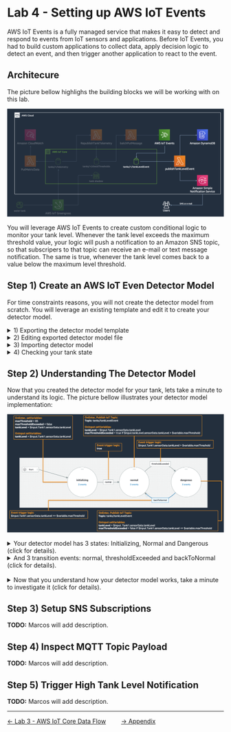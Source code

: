 # Lab 4 - Setting up AWS IoT Events

AWS IoT Events is a fully managed service that makes it easy to detect and respond to events from IoT sensors and applications. Before IoT Events, you had to build custom applications to collect data, apply decision logic to detect an event, and then trigger another application to react to the event. 

## Architecure

The picture bellow highlighs the building blocks we will be working with on this lab.

![](../imgs/lab4/fig1.png)

You will leverage AWS IoT Events to create custom conditional logic to monitor your tank level. Whenever the tank level exceeds the maximum threshold value, your logic will push a notification to an Amazon SNS topic, so that subscripers to that topic can receive an e-mail or text message notification. The same is true, whenever the tank level comes back to a value below the maximum level threshold.

## Step 1) Create an AWS IoT Even Detector Model

For time constraints reasons, you will not create the detector model from scratch. You will leverage an existing template and edit it to create your detector model.

<details>
    <summary>1) Exporting the detector model template</summary>

- Open a new tab in your browser and go to the [IoT Events Detector models page](https://us-east-1.console.aws.amazon.com/iotevents/home?region=us-east-1#/detectormodel).
- On the **Detector models** table, click the radio button to the left of the **TankLevelThresholds** detector model and then click **Actions**>**Export detector model**.
- A pop up dialog will show up, click **Export** and save it as a file on your computer and close the pop up dialog.

![](../imgs/lab4/fig2.gif)
</details>

<details>
    <summary>2) Editing exported detector model file</summary>

Open the file, replace every occurence of **input.tankLevel** for **input.Tank1** and save it.

> **Note:** For documentation purpose, we will assume you are monitoring **Tank1**. If you are using another tank, please use your tank name. For example, if you are working on **Tank2**, you will replace every occurence of **input.tankLevel** for **input.Tank2**.

![](../imgs/lab4/fig3.gif)
</details>

<details>
    <summary>3) Importing detector model</summary>

> **Note:** For documentation purpose, we will assume you are monitoring **Tank1**. If you are using another tank, please replace any occurances of **Tank1** by your tank name.

- Go back to the [IoT Events Detector models page](https://us-east-1.console.aws.amazon.com/iotevents/home?region=us-east-1#/detectormodel). On the **Detector models** table, click **Actions**>**Import detector model**
- A pop up dialog will show up, click **Import**, select the file you edited and click open.
- On the top right corner of the screen, click **Publish**.
- A pop up dialog will open. Change the **Detector model name** from TankLevelThresholds to **Tank1** and click **Save and publish**.
- On the top right corner of the screen, click **Publish**. You will be redirected to the main detector models screen.

![](../imgs/lab4/fig4.gif)
</details>

<details>
    <summary>4) Checking your tank state</summary>

> **Note:** For documentation purpose, we will assume you are monitoring **Tank1**. If you are using another tank, please click on the appropriate tank link.
> 

- On the **Detector models** table, click on **Tank1** link on the **Name** column.
- On the **Detectors** panel, you should see your tank state up in up to 15 seconds.
- Click on **Tank1** under the **Key value** column. You will then be able to see more information about your tank on the **Variables** panel.

![](../imgs/lab4/fig5.gif)
</details>


## Step 2) Understanding The Detector Model
Now that you created the detector model for your tank, lets take a minute to understand its logic. The picture bellow illustrates your detector model implementation:

![](../imgs/lab4/fig6.png)

<details>
    <summary>Your detector model has 3 states: Initializing, Normal and Dangerous (click for details).</summary>

1. **Initializing:** After you publish your detector mode, whenever it receives the first input data, it will go to the initializing state. The state has 2 events:
   1. **OnEnter:** Whenever the detector model enters this state, it initializes the following variables:
      1. **maxThreshold:** set to 85(%).
      2. **maxThresholdExceeded:** set to false.
      3. **tankLevel:** set to whatever tankLevel we are receiving as input from the tank.
   2. **OnIput:** Whenever we are on that state and receive new inputs, we set the **tankLevel** variable to the value we are receiving from the tank.
2. **Normal:** This is the state that the water tank should be whenever its **tankLevel** is not greater than **maxThreshold** (85%). This state has 3 events:
   1. **OnEnter:** Whenever we enter the into the normal state coming from the dangerous state (not the initializing state), we publish a message into **tanks/Tank1/tankLevelEvent** so that we can record that event into DynamoDB and send an SNS notification for subscribed users.
   2. **OnInput:** Whenever we receive new data from the tanks, we set the following variables:
      1. **tankLevel:** set to whatever tankLevel we are receiving as input from the tank.
      2. **maxThresholdExceeded:** set to true if the tank level that we are receiving from the water tank is greater than **maxThreshold** (85%). Otherwise we set it to false.
3. **Dangerous:** This is the state that the water tank should be whenever its **tankLevel** is greater than **maxThreshold** (85%). This state has 3 events:
   1. **OnEnter:** Every single time we enter this state, we publish a message into **tanks/Tank1/tankLevelEvent** so that we can record that event into DynamoDB and send an SNS notification for subscribed users.
   2. **OnInput:** Whenever we receive new data from the tanks, we set the following variables:
      1. **tankLevel:** set to whatever tankLevel we are receiving as input from the tank.
      2. **maxThresholdExceeded:** set to false if the tank level that we are receiving from the water tank is less than or equal to **maxThreshold** (85%). Otherwise we set it to false.
</details>
<details>
    <summary>And 3 transition events: normal, thresholdExceeded and backToNormal (click for details).</summary>

1. **normal**: Whenever we enter the **Initializing** state, we will initialize the variables and always transition to the **Normal** state.
2. **thresholdExceeded:** While in the **Normal** state, whenever the **thresholdExceeded** variable is **true**, we move into the **Dangerous** state.
3. **backToNormal:** While in the **Dangerous** state, whenever the **thresholdExceeded** variable is **false**, we move into the **Normal** state.
</details>

<br/>


<details>
   <summary>Now that you understand how your detector model works, take a minute to investigate it (click for details).</summary>

   - Open a new tab in your browser and go to the [IoT Events Detector models page](https://us-east-1.console.aws.amazon.com/iotevents/home?region=us-east-1#/detectormodel).
   - Step 2.
   - Step 3.

   ![](../imgs/lab4/fig7.gif)
</details>



## Step 3) Setup SNS Subscriptions
**TODO:** Marcos will add description.

## Step 4) Inspect MQTT Topic Payload
**TODO:** Marcos will add description.

## Step 5) Trigger High Tank Level Notification
**TODO:** Marcos will add description.


---
[<- Lab 3 - AWS IoT Core Data Flow](3-iot-core-data-flow.md)&nbsp;&nbsp;&nbsp;&nbsp;&nbsp;&nbsp;&nbsp;&nbsp;&nbsp;[-> Appendix](../appendix/appendix.md)